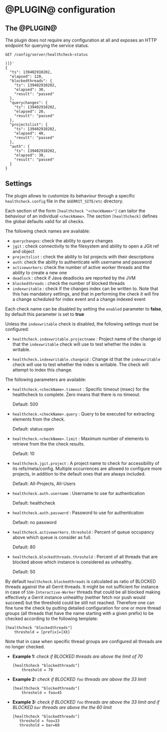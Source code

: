 @PLUGIN@ configuration
======================

The @PLUGIN@
------------

The plugin does not require any configuration at all and exposes an HTTP
endpoint for querying the service status.

```
GET /config/server/healthcheck~status

)]}'
{
  "ts": 139402910202,
  "elapsed": 120,
  "blockedthreads": {
    "ts": 139402910202,
    "elapsed": 30,
    "result": "passed"
  },
  "querychanges": {
    "ts": 139402910202,
    "elapsed": 20,
    "result": "passed"
  },
  "projectslist": {
    "ts": 139402910202,
    "elapsed": 40,
    "result": "passed"
  },
  "auth": {
    "ts": 139402910202,
    "elapsed": 30,
    "result": "passed"
  }
}
```

Settings
--------

The plugin allows to customize its behaviour through a specific
`healthcheck.config` file in the `$GERRIT_SITE/etc` directory.

Each section of the form `[healthcheck "<checkName>"]` can tailor the
behaviour of an individual `<checkName>`. The section `[healthcheck]`
defines the global defaults valid for all checks.

The following check names are available:

- `querychanges`: check the ability to query changes
- `jgit` : check connectivity to the filesystem and ability to open a JGit ref and object
- `projectslist` : check the ability to list projects with their descriptions
- `auth`: check the ability to authenticate with username and password
- `activeworkers`: check the number of active worker threads and the ability to create a new one
- `deadlock` : check if Java deadlocks are reported by the JVM
- `blockedthreads` : check the number of blocked threads
- `indexwritable` : check if the changes index can be written to. Note that this has mandatory settings,
  and that in performing the check it will fire a change scheduled for index event and a change indexed
  event

Each check name can be disabled by setting the `enabled` parameter to **false**,
by default this parameter is set to **true**

Unless the `indexwritable` check is disabled, the following settings must be configured:

- `healthcheck.indexwritable.projectname` : Project name of the change id that the `indexwritable`
  check will use to test whether the index is writable.

- `healthcheck.indexwritable.changeid` : Change id that the `indexwritable` check will use to test
  whether the index is writable. The check will attempt to index this change.

The following parameters are available:

- `healthcheck.<checkName>.timeout` : Specific timeout (msec) for the
  healthcheck to complete. Zero means that there is no timeout.

  Default: 500

- `healthcheck.<checkName>.query` : Query to be executed for extracting
   elements from the check.

  Default: status:open

- `healthcheck.<checkName>.limit` : Maximum number of elements to retrieve from
  the the check results.

  Default: 10

- `healthcheck.jgit.project` : A project name to check for accessibility of its refs/meta/config.
   Multiple occurrences are allowed to configure more projects, in addition
   to the default ones that are always included.

  Default: All-Projects, All-Users

 - `healthcheck.auth.username` : Username to use for authentication

   Default: healthcheck

 - `healthcheck.auth.password` : Password to use for authentication
 
   Default: no password

 - `healthcheck.activeworkers.threshold` : Percent of queue occupancy above which queue is consider 
    as full.

   Default: 80

 - `healthcheck.blockedthreads.threshold` : Percent of all threads that are blocked above which instance
   is considered as unhealthy.

   Default: 50

By default `healthcheck.blockedthreads` is calculated as ratio of BLOCKED threads against the all
Gerrit threads. It might be not sufficient for instance in case of `SSH-Interactive-Worker` threads
that could be all blocked making effectively a Gerrit instance unhealthy (neither fetch nor push
would succeed) but the threshold could be still not reached. Therefore one can fine tune the check
by putting detailed configuration for one or more thread groups (all threads that have the name
starting with a given prefix) to be checked according to the following template:

```
[healthcheck "blockedthreads"]
    threshold = [prefix]=[XX]
```

Note that in case when specific thread groups are configured all threads are no longer checked.

* **Example 1:** _check if BLOCKED threads are above the limit of 70_

   ```
   [healthcheck "blockedthreads"]
       threshold = 70
   ```

* **Example 2:** _check if BLOCKED `foo` threads are above the 33 limit_

   ```
   [healthcheck "blockedthreads"]
       threshold = foo=45
   ```

* **Example 3:** _check if BLOCKED `foo` threads are above the 33 limit and if BLOCKED `bar`_
  _threads are above the the 60 limit_

   ```
   [healthcheck "blockedthreads"]
      threshold = foo=33
      threshold = bar=60
   ```
